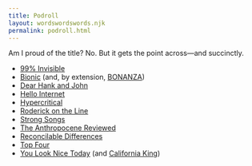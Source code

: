 ```yaml
---
title: Podroll
layout: wordswordswords.njk
permalink: podroll.html
---
```


Am I proud of the title? No. But it gets the point across—and succinctly.

- [99% Invisible](https://99percentinvisible.org)
- [Bionic](https://www.relay.fm/bionic) (and, by extension, [BONANZA](https://www.relay.fm/bonanza))
- [Dear Hank and John](https://overcast.fm/itunes1002937870)
- [Hello Internet](http://www.hellointernet.fm)
- [Hypercritical](https://hypercritical.fireside.fm)
- [Roderick on the Line](http://www.merlinmann.com/roderick/)
- [Strong Songs](https://strongsongspodcast.com)
- [The Anthropocene Reviewed](https://www.wnycstudios.org/podcasts/anthropocene-reviewed)
- [Reconcilable Differences](https://www.relay.fm/rd)
- [Top Four](https://www.relay.fm/topfour)
- [You Look Nice Today](https://www.youlooknicetoday.com) (and [California King](https://www.californiaking.org))
